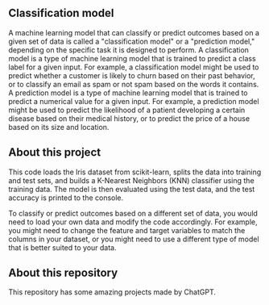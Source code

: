 ## Classification model

A machine learning model that can classify or predict outcomes based on a given set of data is called a "classification model" or a "prediction model," depending on the specific task it is designed to perform. A classification model is a type of machine learning model that is trained to predict a class label for a given input. For example, a classification model might be used to predict whether a customer is likely to churn based on their past behavior, or to classify an email as spam or not spam based on the words it contains. A prediction model is a type of machine learning model that is trained to predict a numerical value for a given input. For example, a prediction model might be used to predict the likelihood of a patient developing a certain disease based on their medical history, or to predict the price of a house based on its size and location.


## About this project

This code loads the Iris dataset from scikit-learn, splits the data into training and test sets, and builds a K-Nearest Neighbors (KNN) classifier using the training data. The model is then evaluated using the test data, and the test accuracy is printed to the console.

To classify or predict outcomes based on a different set of data, you would need to load your own data and modify the code accordingly. For example, you might need to change the feature and target variables to match the columns in your dataset, or you might need to use a different type of model that is better suited to your data.



## About this repository

This repository has some amazing projects made by ChatGPT.